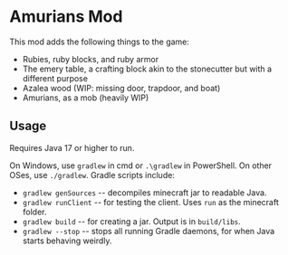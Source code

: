 # Amurians Mod

This mod adds the following things to the game:
- Rubies, ruby blocks, and ruby armor
- The emery table, a crafting block akin to the stonecutter but with a different purpose
- Azalea wood (WIP: missing door, trapdoor, and boat)
- Amurians, as a mob (heavily WIP)

## Usage

Requires Java 17 or higher to run.

On Windows, use `gradlew` in cmd or `.\gradlew` in PowerShell. On other OSes, use `./gradlew`.
Gradle scripts include:
- `gradlew genSources` -- decompiles minecraft jar to readable Java.
- `gradlew runClient` -- for testing the client. Uses `run` as the minecraft folder.
- `gradlew build` -- for creating a jar. Output is in `build/libs`.
- `gradlew --stop` -- stops all running Gradle daemons, for when Java starts behaving weirdly.
